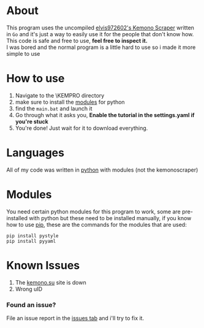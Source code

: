 # About
This program uses the uncompiled [elvis972602's Kemono Scraper](https://github.com/elvis972602/Kemono-scraper) written in `Go` and it's just a way to easily use it for the people that don't know how.<br>
This code is safe and free to use, **feel free to inspect it.**<br>
I was bored and the normal program is a little hard to use so i made it more simple to use
# How to use
1. Navigate to the \KEMPRO directory
2. make sure to install the [modules](https://github.com/DD87686/Kempro#modules) for python
3. find the `main.bat` and launch it
4. Go through what it asks you, **Enable the tutorial in the settings.yaml if you're stuck**
5. You're done! Just wait for it to download everything.
# Languages
All of my code was written in [python](https://www.python.org/) with modules (not the kemonoscraper)
# Modules
You need certain python modules for this program to work, some are pre-installed with python but these need to be installed manually, if you know how to use [pip](https://pypi.org/project/pip/), these are the commands for the modules that are used:
```
pip install pystyle
pip install pyyaml
```
# Known Issues
1. The [kemono.su](https://kemono.su) site is down
2. Wrong uID
### Found an issue?
File an issue report in the [issues tab](https://github.com/DD87686/Kempro/issues) and i'll try to fix it.
